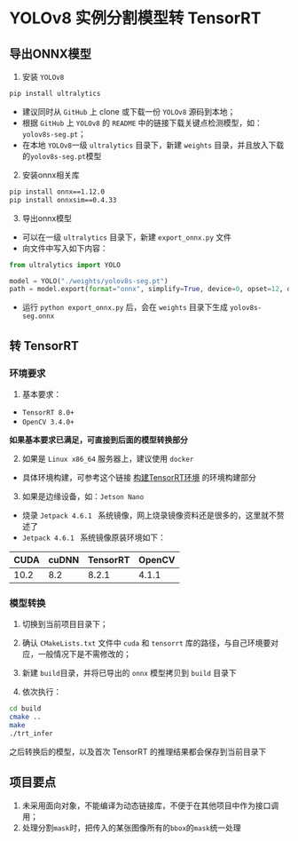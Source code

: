 # YOLOv8 实例分割模型转 TensorRT

## 导出ONNX模型

1. 安装 `YOLOv8`

```bash
pip install ultralytics
```

- 建议同时从 `GitHub` 上 clone 或下载一份 `YOLOv8` 源码到本地；
- 根据 `GitHub` 上 `YOLOv8` 的 `README` 中的链接下载关键点检测模型，如：`yolov8s-seg.pt`；
- 在本地 `YOLOv8`一级 `ultralytics` 目录下，新建 `weights` 目录，并且放入下载的`yolov8s-seg.pt`模型

2. 安装onnx相关库

```bash
pip install onnx==1.12.0
pip install onnxsim==0.4.33
```

3. 导出onnx模型

- 可以在一级 `ultralytics` 目录下，新建 `export_onnx.py` 文件
- 向文件中写入如下内容：

```python
from ultralytics import YOLO

model = YOLO("./weights/yolov8s-seg.pt")
path = model.export(format="onnx", simplify=True, device=0, opset=12, dynamic=False, imgsz=640)
```

- 运行 `python export_onnx.py` 后，会在 `weights` 目录下生成 `yolov8s-seg.onnx`

## 转 TensorRT

### 环境要求

1. 基本要求：

- `TensorRT 8.0+`
- `OpenCV 3.4.0+`

**如果基本要求已满足，可直接到后面的模型转换部分**

2. 如果是 `Linux x86_64` 服务器上，建议使用 `docker`

- 具体环境构建，可参考这个链接 [构建TensorRT环境](https://github.com/emptysoal/tensorrt-experiment) 的环境构建部分

3. 如果是边缘设备，如：`Jetson Nano`

- 烧录 `Jetpack 4.6.1 ` 系统镜像，网上烧录镜像资料还是很多的，这里就不赘述了
-  `Jetpack 4.6.1 ` 系统镜像原装环境如下：

| CUDA | cuDNN | TensorRT | OpenCV |
| ---- | ----- | -------- | ------ |
| 10.2 | 8.2   | 8.2.1    | 4.1.1  |

### 模型转换

1. 切换到当前项目目录下；

2. 确认 `CMakeLists.txt` 文件中 `cuda` 和 `tensorrt` 库的路径，与自己环境要对应，一般情况下是不需修改的；
3. 新建 `build`目录，并将已导出的 `onnx` 模型拷贝到 `build` 目录下
4. 依次执行：

```bash
cd build
cmake ..
make
./trt_infer
```

之后转换后的模型，以及首次 TensorRT 的推理结果都会保存到当前目录下

## 项目要点

1. 未采用面向对象，不能编译为动态链接库，不便于在其他项目中作为接口调用；
2. 处理分割`mask`时，把传入的某张图像所有的`bbox`的`mask`统一处理

